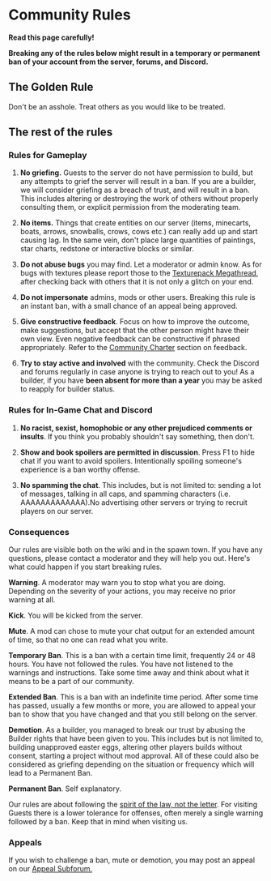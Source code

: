 # Community Rules

**Read this page carefully!**

**Breaking any of the rules below might result in a temporary or permanent ban of your account from the server, forums, and Discord.**

## The Golden Rule

Don't be an asshole. Treat others as you would like to be treated.

## The rest of the rules

### Rules for Gameplay

1. **No griefing.** Guests to the server do not have permission to build, but any attempts to grief the server will result in a ban. If you are a builder, we will consider griefing as a breach of trust, and will result in a ban. This includes altering or destroying the work of others without properly consulting them, or explicit permission from the moderating team.

2. **No items.** Things that create entities on our server (items, minecarts, boats, arrows, snowballs, crows, cows etc.) can really add up and start causing lag. In the same vein, don't place large quantities of paintings, star charts, redstone or interactive blocks or similar.

3. **Do not abuse bugs** you may find. Let a moderator or admin know. As for bugs with textures please report those to the [Texturepack Megathread](https://forum.westeroscraft.com/threads/westeroscraft-texture-pack-megathread.34/), after checking back with others that it is not only a glitch on your end.

4. **Do not impersonate** admins, mods or other users. Breaking this rule is an instant ban, with a small chance of an appeal being approved.

5. **Give constructive feedback**. Focus on how to improve the outcome, make suggestions, but accept that the other person might have their own view. Even negative feedback can be constructive if phrased appropriately. Refer to the [Community Charter](https://westeroscraft.com/docs/rules-and-guidelines/westeroscraft-community-charter) section on feedback.

6. **Try to stay active and involved** with the community. Check the Discord and forums regularly in case anyone is trying to reach out to you! As a builder, if you have **been absent for more than a year** you may be asked to reapply for builder status.

### Rules for In-Game Chat and Discord

1. **No racist, sexist, homophobic or any other prejudiced comments or insults**. If you think you probably shouldn't say something, then don't.

2. **Show and book spoilers are permitted in discussion**. Press F1 to hide chat if you want to avoid spoilers. Intentionally spoiling someone's experience is a ban worthy offense.

3. **No spamming the chat**. This includes, but is not limited to: sending a lot of messages, talking in all caps, and spamming characters (i.e. AAAAAAAAAAAAA).No advertising other servers or trying to recruit players on our server.

### Consequences

Our rules are visible both on the wiki and in the spawn town. If you have any questions, please contact a moderator and they will help you out. Here's what could happen if you start breaking rules.

**Warning**. A moderator may warn you to stop what you are doing. Depending on the severity of your actions, you may receive no prior warning at all.

**Kick**. You will be kicked from the server.

**Mute**. A mod can chose to mute your chat output for an extended amount of time, so that no one can read what you write.

**Temporary Ban**. This is a ban with a certain time limit, frequently 24 or 48 hours. You have not followed the rules. You have not listened to the warnings and instructions. Take some time away and think about what it means to be a part of our community.

**Extended Ban**. This is a ban with an indefinite time period. After some time has passed, usually a few months or more, you are allowed to appeal your ban to show that you have changed and that you still belong on the server.

**Demotion**. As a builder, you managed to break our trust by abusing the Builder rights that have been given to you. This includes but is not limited to, building unapproved easter eggs, altering other players builds without consent, starting a project without mod approval. All of these could also be considered as griefing depending on the situation or frequency which will lead to a Permanent Ban.

**Permanent Ban**. Self explanatory.

Our rules are about following the [spirit of the law, not the letter](http://en.wikipedia.org/wiki/Spirit_of_the_law). For visiting Guests there is a lower tolerance for offenses, often merely a single warning followed by a ban. Keep that in mind when visiting us.

### Appeals

If you wish to challenge a ban, mute or demotion, you may post an appeal on our [Appeal Subforum.](https://forum.westeroscraft.com/forum/ban-mute-demotion-appeals.33/)
